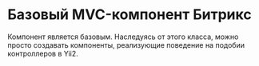 # Базовый MVC-компонент Битрикс

Компонент является базовым. Наследуясь от этого класса, можно просто создавать компоненты, реализующие поведение на подобии контроллеров в Yii2. 
